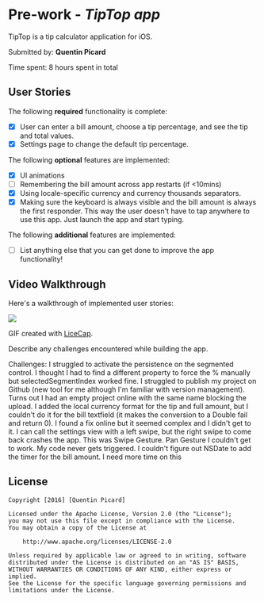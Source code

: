 # Pre-work - *TipTop app*

TipTop is a tip calculator application for iOS.

Submitted by: **Quentin Picard**

Time spent: 8 hours spent in total

## User Stories

The following **required** functionality is complete:

* [x] User can enter a bill amount, choose a tip percentage, and see the tip and total values.
* [x] Settings page to change the default tip percentage.

The following **optional** features are implemented:
* [x] UI animations
* [ ] Remembering the bill amount across app restarts (if <10mins)
* [x] Using locale-specific currency and currency thousands separators.
* [x] Making sure the keyboard is always visible and the bill amount is always the first responder. This way the user doesn't have to tap anywhere to use this app. Just launch the app and start typing.

The following **additional** features are implemented:

- [ ] List anything else that you can get done to improve the app functionality!

## Video Walkthrough 

Here's a walkthrough of implemented user stories:

<img src='http://i.imgur.com/JpEsDi9.gif' />

GIF created with [LiceCap](http://www.cockos.com/licecap/).

Describe any challenges encountered while building the app.

Challenges: I struggled to activate the persistence on the segmented control. I thought I had to find a different property to
force the % manually but selectedSegmentIndex worked fine.
I struggled to publish my project on Github (new tool for me although I'm familiar with version management). Turns out I had an empty project online with the same name blocking the upload. 
I added the local currency format for the tip and full amount, but I couldn't do it for the bill textfield (it makes the conversion to a Double fail and return 0). I found a fix online but it seemed complex and I didn't get to it.
I can call the settings view with a left swipe, but the right swipe to come back crashes the app. This was Swipe Gesture. Pan Gesture I couldn't get to work. My code never gets triggered.
I couldn't figure out NSDate to add the timer for the bill amount. I need more time on this

## License

    Copyright [2016] [Quentin Picard]

    Licensed under the Apache License, Version 2.0 (the "License");
    you may not use this file except in compliance with the License.
    You may obtain a copy of the License at

        http://www.apache.org/licenses/LICENSE-2.0

    Unless required by applicable law or agreed to in writing, software
    distributed under the License is distributed on an "AS IS" BASIS,
    WITHOUT WARRANTIES OR CONDITIONS OF ANY KIND, either express or implied.
    See the License for the specific language governing permissions and
    limitations under the License.
